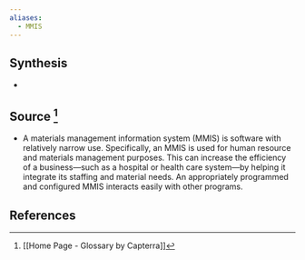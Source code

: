 ```yaml
---
aliases:
  - MMIS
---
```

## Synthesis
- 
## Source [^1]
- A materials management information system (MMIS) is software with relatively narrow use. Specifically, an MMIS is used for human resource and materials management purposes. This can increase the efficiency of a business—such as a hospital or health care system—by helping it integrate its staffing and material needs. An appropriately programmed and configured MMIS interacts easily with other programs.
## References

[^1]: [[Home Page - Glossary by Capterra]]